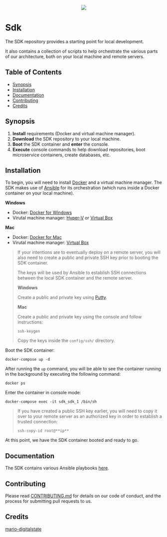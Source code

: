 <p align="center"><a href="http://digitalstate.ca" target="_blank">
    <img src="https://avatars3.githubusercontent.com/u/12055994?s=200&v=4">
</a></p>

# Sdk

The SDK repository provides a starting point for local development.

It also contains a collection of scripts to help orchestrate the various parts of our architecture, both on your local machine and remote servers.

## Table of Contents

- [Synopsis](#synopsis)
- [Installation](#installation)
- [Documentation](#documentation)
- [Contributing](#contributing)
- [Credits](#credits)

## Synopsis

1. **Install** requirements (Docker and virtual machine manager).
1. **Download** the SDK repository to your local machine.
1. **Boot** the SDK container and **enter** the console.
1. **Execute** console commands to help download repositories, boot microservice containers, create databases, etc.

## Installation

To begin, you will need to install [Docker](https://www.docker.com) and a virtual machine manager. The SDK makes use of [Ansible](https://www.ansible.com) for its orchestration (which runs inside a Docker container on your local machine).

**Windows**
 
- Docker: [Docker for Windows](https://www.docker.com/docker-windows)
- Virutal machine manager: [Hyper-V](https://docs.microsoft.com/en-us/virtualization/hyper-v-on-windows/quick-start/enable-hyper-v) or [Virtual Box](https://www.virtualbox.org/wiki/Downloads)
 
**Mac**

- Docker: [Docker for Mac](https://docs.docker.com/docker-for-mac)
- Virutal machine manager: [Virtual Box](https://www.virtualbox.org/wiki/Downloads)

> If your intentions are to eventually deploy on a remote server, you will also need to create a public and private SSH key prior to booting the SDK container.
> 
> The keys will be used by Ansible to establish SSH connections between the local SDK container and the remote server.
> 
> **Windows**
> 
> Create a public and private key using [Putty](https://www.ssh.com/ssh/putty/windows/puttygen).
> 
> **Mac**
> 
> Create a public and private key using the console and follow instructions:
> 
> ```
> ssh-keygen
> ```
> 
> Copy the keys inside the `config/ssh/` directory.

Boot the SDK container:

```
docker-compose up -d
```

After running the `up` command, you will be able to see the container running in the background by executing the following command:

```
docker ps
```

Enter the container in console mode:

```
docker-compose exec -it sdk_sdk_1 /bin/sh
```

> If you have created a public SSH key earlier, you will need to copy it over to your remote server as an authorized key in order to establish a trusted connection:
>
> ```
> ssh-copy-id root@**ip**
> ```

At this point, we have the SDK container booted and ready to go.

## Documentation

The SDK contains various Ansible playbooks [here](resource/orchestration/index.md).

## Contributing

Please read [CONTRIBUTING.md](CONTRIBUTING.md) for details on our code of conduct, and the process for submitting pull requests to us.

## Credits

[mario-digitalstate](https://github.com/mario-digitalstate)
